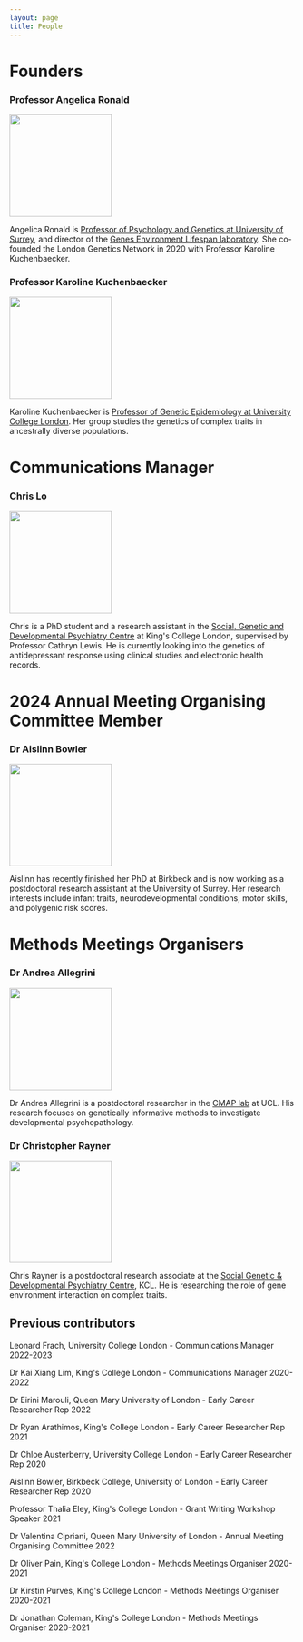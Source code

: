 ```yaml
---
layout: page
title: People
---
```


# Founders

### Professor Angelica Ronald
<p align="left">
  <img src="{{ "/" | relative_url }}assets/Angelica_Ronald2.jpg" width="180" />
  </p>
Angelica Ronald is <a href="https://www.surrey.ac.uk/people/angelica-ronald" rel="noopener noreferrer" target="_blank">Professor of Psychology and Genetics at University of Surrey</a>, and director of the <a href="https://www.gel.bbk.ac.uk/" rel="noopener noreferrer" target="_blank">Genes Environment Lifespan laboratory</a>. She co-founded the London Genetics Network in 2020 with Professor Karoline Kuchenbaecker.

### Professor Karoline Kuchenbaecker
<p align="left">
  <img src="{{ "/" | relative_url }}assets/Karoline2.jpg" width="180" />
  </p>
Karoline Kuchenbaecker is <a href="https://www.uclhumgen.com/people/karoline/" rel="noopener noreferrer" target="_blank">Professor of Genetic Epidemiology at University College London</a>. Her group studies the genetics of complex traits in ancestrally diverse populations.


# Communications Manager

### Chris Lo
<p align="left">
  <img src="{{ "/" | relative_url }}assets/Chris_Lo.jpeg" width="180" />
  </p>
Chris is a PhD student and a research assistant in the <a href="https://www.kcl.ac.uk/mental-health-and-psychological-sciences/about/departments/social-genetic-and-developmental-psychiatry" rel="noopener noreferrer" target="_blank">Social, Genetic and Developmental Psychiatry Centre</a> at King's College London, supervised by Professor Cathryn Lewis. He is currently looking into the genetics of antidepressant response using clinical studies and electronic health records.


# 2024 Annual Meeting Organising Committee Member

### Dr Aislinn Bowler
<p align="left">
  <img src="{{ "/" | relative_url }}assets/ABowler.jpeg" width="180" />
  </p>
Aislinn has recently finished her PhD at Birkbeck and is now working as a postdoctoral research assistant at the University of Surrey. Her research interests include infant traits, neurodevelopmental conditions, motor skills, and polygenic risk scores.


# Methods Meetings Organisers

### Dr Andrea Allegrini
<p align="left">
  <img src="{{ "/" | relative_url }}assets/AAllegrini.png" width="180" />
  </p>
Dr Andrea Allegrini is a postdoctoral researcher in the <a href="http://www.jeanbaptistepingault.com/people/" rel="noopener noreferrer" target="_blank">CMAP lab</a> at UCL. His research focuses on genetically informative methods to investigate developmental psychopathology.

### Dr Christopher Rayner
<p align="left">
  <img src="{{ "/" | relative_url }}assets/Chris_Rayner.jpeg" width="180" />
  </p>
Chris Rayner is a postdoctoral research associate at the <a href="https://www.kcl.ac.uk/people/christopher-rayner" rel="noopener noreferrer" target="_blank">Social Genetic & Developmental Psychiatry Centre</a>, KCL. He is researching the role of gene environment interaction on complex traits.

<br>

## Previous contributors

Leonard Frach, University College London - Communications Manager 2022-2023

Dr Kai Xiang Lim, King's College London - Communications Manager 2020-2022

Dr Eirini Marouli, Queen Mary University of London - Early Career Researcher Rep 2022

Dr Ryan Arathimos, King's College London - Early Career Researcher Rep 2021

Dr Chloe Austerberry, University College London - Early Career Researcher Rep 2020

Aislinn Bowler, Birkbeck College, University of London - Early Career Researcher Rep 2020

Professor Thalia Eley, King's College London - Grant Writing Workshop Speaker 2021

Dr Valentina Cipriani, Queen Mary University of London - Annual Meeting Organising Committee 2022

Dr Oliver Pain, King's College London - Methods Meetings Organiser 2020-2021

Dr Kirstin Purves, King's College London - Methods Meetings Organiser 2020-2021

Dr Jonathan Coleman, King's College London - Methods Meetings Organiser 2020-2021

